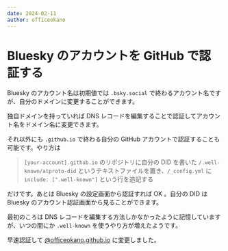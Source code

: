 ```yaml
---
date: 2024-02-11
author: officeokano
---
```

# Bluesky のアカウントを GitHub で認証する

Bluesky のアカウント名は初期値では `.bsky.social` で終わるアカウント名ですが、自分のドメインに変更することができます。

独自ドメインを持っていれば DNS レコードを編集することで認証してアカウント名をドメイン名に変更できます。

それ以外にも `.github.io` で終わる自分の GitHub アカウントで認証することも可能です。やり方は

> `[your-account].github.io` のリポジトリに自分の DID を書いた `/.well-known/atproto-did` というテキストファイルを置き、`/_config.yml` に `include: [".well-known"]` という行を追記する

だけです。あとは Bluesky の設定画面から認証すれば OK 。自分の DID は Bluesky のアカウント認証画面から見ることができます。

最初のころは DNS レコードを編集する方法しかなかったように記憶していますが、いつの間にか `.well-known` を使うやり方が増えたようです。

早速認証して [@officeokano.github.io](https://bsky.app/profile/officeokano.github.io) に変更しました。